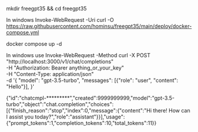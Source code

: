 mkdir freegpt35 && cd freegpt35

In windows Invoke-WebRequest -Uri 
curl -O https://raw.githubusercontent.com/hominsu/freegpt35/main/deploy/docker-compose.yml

docker compose up -d


In windows  use  Invoke-WebRequest -Method
curl -X POST "http://localhost:3000/v1/chat/completions" \
     -H "Authorization: Bearer anything_or_your_key" \
     -H "Content-Type: application/json" \
     -d '{
           "model": "gpt-3.5-turbo",
           "messages": [{"role": "user", "content": "Hello"}],
         }'


>>>
{"id":"chatcmpl-*********","created":9999999999,"model":"gpt-3.5-turbo","object":"chat.completion","choices":[{"finish_reason":"stop","index":0,"message":{"content":"Hi there! How can I assist you today?","role":"assistant"}}],"usage":{"prompt_tokens":1,"completion_tokens":10,"total_tokens":11}}

>>>